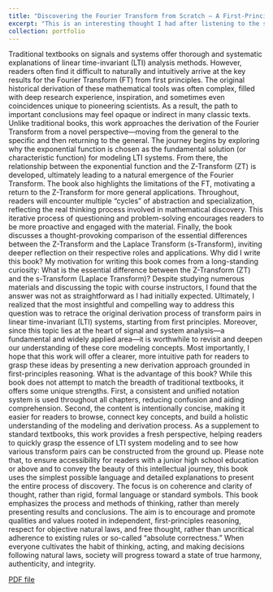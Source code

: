 ```yaml
---
title: "Discovering the Fourier Transform from Scratch — A First-Principles View"
excerpt: "This is an interesting thought I had after listening to the signal and system class at UWM. The first edition was completed on December 31, 2022. The second edition was revised on June 7, 2025.<br/><img src='/images/FourierTransIndex.PNG'>"
collection: portfolio
---
```


Traditional textbooks on signals and systems offer thorough and systematic explanations of linear time-invariant (LTI) analysis methods. However, readers often find it difficult to naturally and intuitively arrive at the key results for the Fourier Transform (FT) from first principles. The original historical derivation of these mathematical tools was often complex, filled with deep research experience, inspiration, and sometimes even coincidences unique to pioneering scientists. As a result, the path to important conclusions may feel opaque or indirect in many classic texts.
Unlike traditional books, this work approaches the derivation of the Fourier Transform from a novel perspective—moving from the general to the specific and then returning to the general. The journey begins by exploring why the exponential function is chosen as the fundamental solution (or characteristic function) for modeling LTI systems. From there, the relationship between the exponential function and the Z-Transform (ZT) is developed, ultimately leading to a natural emergence of the Fourier Transform. The book also highlights the limitations of the FT, motivating a return to the Z-Transform for more general applications.
Throughout, readers will encounter multiple “cycles” of abstraction and specialization, reflecting the real thinking process involved in mathematical discovery. This iterative process of questioning and problem-solving encourages readers to be more proactive and engaged with the material. Finally, the book discusses a thought-provoking comparison of the essential differences between the Z-Transform and the Laplace Transform (s-Transform), inviting deeper reflection on their respective roles and applications.
Why did I write this book?
My motivation for writing this book comes from a long-standing curiosity: What is the essential difference between the Z-Transform (ZT) and the s-Transform (Laplace Transform)? Despite studying numerous materials and discussing the topic with course instructors, I found that the answer was not as straightforward as I had initially expected. Ultimately, I realized that the most insightful and compelling way to address this question was to retrace the original derivation process of transform pairs in linear time-invariant (LTI) systems, starting from first principles.
Moreover, since this topic lies at the heart of signal and system analysis—a fundamental and widely applied area—it is worthwhile to revisit and deepen our understanding of these core modeling concepts. Most importantly, I hope that this work will offer a clearer, more intuitive path for readers to grasp these ideas by presenting a new derivation approach grounded in first-principles reasoning.
What is the advantage of this book?
While this book does not attempt to match the breadth of traditional textbooks, it offers some unique strengths. First, a consistent and unified notation system is used throughout all chapters, reducing confusion and aiding comprehension. Second, the content is intentionally concise, making it easier for readers to browse, connect key concepts, and build a holistic understanding of the modeling and derivation process. As a supplement to standard textbooks, this work provides a fresh perspective, helping readers to quickly grasp the essence of LTI system modeling and to see how various transform pairs can be constructed from the ground up.
Please note that, to ensure accessibility for readers with a junior high school education or above and to convey the beauty of this intellectual journey, this book uses the simplest possible language and detailed explanations to present the entire process of discovery. The focus is on coherence and clarity of thought, rather than rigid, formal language or standard symbols. This book emphasizes the process and methods of thinking, rather than merely presenting results and conclusions.
The aim is to encourage and promote qualities and values rooted in independent, first-principles reasoning, respect for objective natural laws, and free thought, rather than uncritical adherence to existing rules or so-called “absolute correctness.” When everyone cultivates the habit of thinking, acting, and making decisions following natural laws, society will progress toward a state of true harmony, authenticity, and integrity.
 
[PDF file](https://drive.google.com/file/d/1kFuFD3GIIXV7dZnVwqP5saYS_nRDWSQE/view?usp=drive_link)
